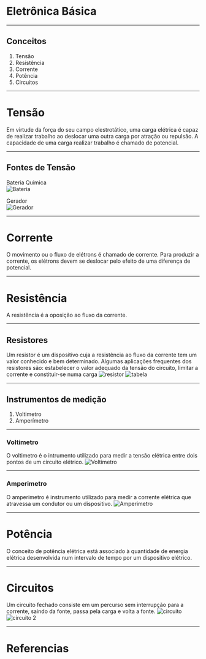 # Eletrônica Básica

---

## Conceitos

1. Tensão
1. Resistência
1. Corrente
1. Potência
1. Circuitos

---

# Tensão

  Em virtude da força do seu campo elestrotático, uma carga elétrica é capaz de realizar trabalho ao deslocar uma outra carga por atração ou repulsão. A capacidade de uma carga realizar trabalho é chamado de potencial.

---

## Fontes de Tensão

  Bateria Quimica  
  ![Bateria](http://www.netsupri.com.br/image/data/pilhasbateriasfoto.jpg)
  
  Gerador  
  ![Gerador](http://galvaomaquinas.com.br/image/cache/data/gerador/gerador%20nova-500x500.jpg)

---

# Corrente

  O movimento ou o fluxo de elétrons é chamado de corrente. Para produzir a corrente, os elétrons devem se deslocar pelo efeito de uma diferença de potencial.

---

# Resistência
  
  A resistência é a oposição ao fluxo da corrente.

---

## Resistores

  Um resistor é um dispositivo cuja a resistência ao fluxo da corrente tem um valor conhecido e bem determinado.
  Algumas aplicações frequentes dos resistores são: estabelecer o valor adequado da tensão do circuito, limitar a corrente e constituir-se numa carga
  ![resistor](http://evolutec.ind.br/wp-content/uploads/2016/07/Post-004-27-07-2016_Principal.png)
  ![tabela](http://blog.render.com.br/wp-content/uploads/2014/06/Resistores-01.png)

---

## Instrumentos de medição

  1. Voltimetro
  1. Amperímetro

---
### Voltimetro

  O voltimetro é o intrumento utilizado para medir a tensão elétrica entre dois pontos de um circuito elétrico.
  ![Voltimetro](https://s3-sa-east-1.amazonaws.com/multilogica-files/Tutorial_Multilogica-Shop_Arduino_Voltimetro_4b.jpg)
  
---

### Amperimetro

  O amperimetro é instrumento utilizado para medir a corrente elétrica que atravessa um condutor ou um dispositivo.
  ![Amperimetro](https://encrypted-tbn0.gstatic.com/images?q=tbn:ANd9GcSsjTpZ3elBEE5nNIcuEd40mtsjol-Kzi-_0_fd3OwgJ5PxVryi)

---
# Potência

  O conceito de potência elétrica está associado à quantidade de energia elétrica desenvolvida num intervalo de tempo por um dispositivo elétrico.

---

# Circuitos

  Um circuito fechado consiste em um percurso sem interrupção para a corrente, saindo da fonte, passa pela carga e volta a fonte.
  ![circuito](http://alunosonline.uol.com.br/upload/conteudo/images/O%20sentido%20da%20corrente%20eletrica%20que%20circula%20o%20circuito%20%20do%20polo%20positivo%20para%20o%20negativo.jpg)
  ![circuito 2](http://3.bp.blogspot.com/_yhcFVb0usrM/TJJR4PbmCxI/AAAAAAAABw0/GYtX8kk9qGk/s320/circuito.png)

---

# Referencias

